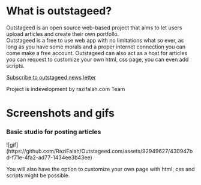 <h1>What is outstageed?</h1>
Outstageed is an open source web-based project that aims to let users upload articles and create their own portfollo. <br>
Outstageed is a free to use web app with no limitations what so ever, as long as you have some morals and a proper internet connection
you can come make a free account. Outstageed can also act as a host for articles you can request to customize your own html, css page, you can even add scripts.

[Subscribe to outstageed news letter](https://razifalah.github.io/Outstageed.com/)


Project is indevelopment by razifalah.com Team


<h1>Screenshots and gifs</h1>

<h3>Basic studio for posting articles</h3>
![gif](https://github.com/RaziFalah/Outstageed.com/assets/92949627/430947bd-f71e-4fa2-ad77-1434ee3b43ee)
<p>You will also have the option to customize your own page with html, css and scripts might be possible.</p>


